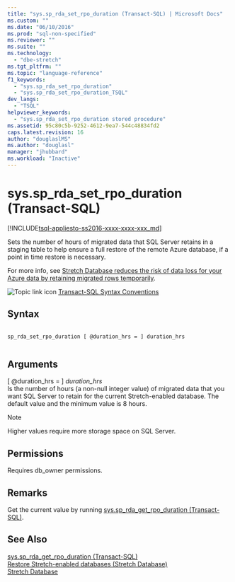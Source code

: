 ```yaml
---
title: "sys.sp_rda_set_rpo_duration (Transact-SQL) | Microsoft Docs"
ms.custom: ""
ms.date: "06/10/2016"
ms.prod: "sql-non-specified"
ms.reviewer: ""
ms.suite: ""
ms.technology: 
  - "dbe-stretch"
ms.tgt_pltfrm: ""
ms.topic: "language-reference"
f1_keywords: 
  - "sys.sp_rda_set_rpo_duration"
  - "sys.sp_rda_set_rpo_duration_TSQL"
dev_langs: 
  - "TSQL"
helpviewer_keywords: 
  - "sys.sp_rda_set_rpo_duration stored procedure"
ms.assetid: 95c80c5b-9252-4612-9ea7-544c48834fd2
caps.latest.revision: 16
author: "douglaslMS"
ms.author: "douglasl"
manager: "jhubbard"
ms.workload: "Inactive"
---
```

# sys.sp_rda_set_rpo_duration (Transact-SQL)
[!INCLUDE[tsql-appliesto-ss2016-xxxx-xxxx-xxx_md](../../includes/tsql-appliesto-ss2016-xxxx-xxxx-xxx-md.md)]

  Sets the number of hours of migrated data that SQL Server retains in a staging table to help ensure a full restore of the remote Azure database, if a point in time restore is necessary.    
    
 For more info, see [Stretch Database reduces the risk of data loss for your Azure data by retaining migrated rows temporarily](../../sql-server/stretch-database/backup-stretch-enabled-databases-stretch-database.md#stretchRPO).  
   
 ![Topic link icon](../../database-engine/configure-windows/media/topic-link.gif "Topic link icon") [Transact-SQL Syntax Conventions](../../t-sql/language-elements/transact-sql-syntax-conventions-transact-sql.md)    
     
## Syntax    
    
```    
    
sp_rda_set_rpo_duration [ @duration_hrs = ] duration_hrs    
    
```    
    
## Arguments    
 [ @duration_hrs = ] *duration_hrs*    
 Is the number of hours (a non-null integer value) of migrated data that you want SQL Server to retain for the current Stretch-enabled database. The default value and the minimum value is 8 hours.    
 
 > [!NOTE]
 > Higher values require more storage space on SQL Server.
    
## Permissions    
 Requires db_owner permissions.    
    
## Remarks    
 Get the current value by running [sys.sp_rda_get_rpo_duration &#40;Transact-SQL&#41;](../../relational-databases/system-stored-procedures/sys-sp-rda-get-rpo-duration-transact-sql.md).    
    
## See Also    
 [sys.sp_rda_get_rpo_duration &#40;Transact-SQL&#41;](../../relational-databases/system-stored-procedures/sys-sp-rda-get-rpo-duration-transact-sql.md)     
 [Restore Stretch-enabled databases (Stretch Database)](../../sql-server/stretch-database/restore-stretch-enabled-databases-stretch-database.md)     
 [Stretch Database](../../sql-server/stretch-database/stretch-database.md)    
    
  
